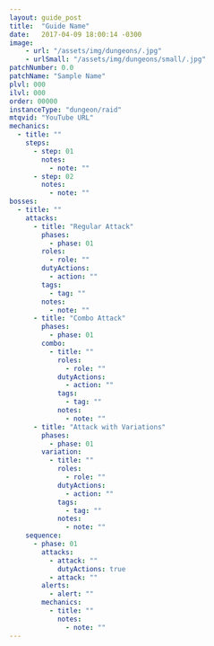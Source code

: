 ```yaml
---
layout: guide_post
title:  "Guide Name"
date:   2017-04-09 18:00:14 -0300
image:
    - url: "/assets/img/dungeons/.jpg"
    - urlSmall: "/assets/img/dungeons/small/.jpg"
patchNumber: 0.0
patchName: "Sample Name"
plvl: 000
ilvl: 000
order: 00000
instanceType: "dungeon/raid"
mtqvid: "YouTube URL"
mechanics:
  - title: ""
    steps:
      - step: 01
        notes:
          - note: ""
      - step: 02
        notes:
          - note: ""
bosses:
  - title: ""
    attacks:
      - title: "Regular Attack"
        phases:
          - phase: 01
        roles:
          - role: ""
        dutyActions:
          - action: ""
        tags:
          - tag: ""
        notes:
          - note: ""
      - title: "Combo Attack"
        phases:
          - phase: 01
        combo:
          - title: ""
            roles:
              - role: ""
            dutyActions:
              - action: ""
            tags:
              - tag: ""
            notes:
              - note: ""
      - title: "Attack with Variations"
        phases:
          - phase: 01
        variation:
          - title: ""
            roles:
              - role: ""
            dutyActions:
              - action: ""
            tags:
              - tag: ""
            notes:
              - note: ""
    sequence:
      - phase: 01
        attacks:
          - attack: ""
            dutyActions: true
          - attack: ""
        alerts:
          - alert: ""
        mechanics:
          - title: ""
            notes:
              - note: ""
---
```

